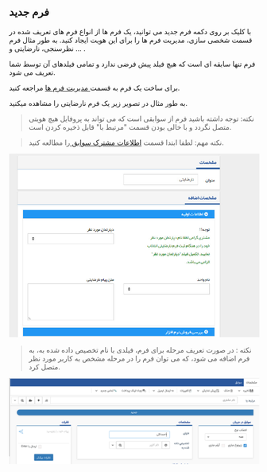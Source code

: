 ﻿## فرم جدید



با کلیک بر روی دکمه فرم جدید می توانید، یک فرم ها  از انواع فرم های تعریف شده در قسمت شخصی سازی، مدیریت فرم ها را برای این هویت ایجاد کنید. به طور مثال فرم نظرسنجی، نارضایتی و ... .

 فرم تنها سابقه ای است که هیچ فیلد پیش فرضی ندارد و تمامی فیلدهای آن توسط شما تعریف می شود.

برای ساخت یک فرم به قسمت[ مدیریت فرم ها](https://github.com/1stco/PayamGostarDocs/blob/master/help%202.5.4/Settings/Personalization-crm/Form-management/Form-management.md) مراجعه کنید.

به طور مثال در تصویر زیر یک فرم نارضایتی را مشاهده میکنید.

> نکته: توجه داشته باشید فرم از سوابقی است که می تواند به پروفایل هیچ هویتی متصل نگردد و با خالی بودن قسمت "مرتبط با" قابل ذخیره کردن است.

> نکته مهم: لطفا ابتدا قسمت [ اطلاعات مشترک سوابق ](https://github.com/1stco/PayamGostarDocs/blob/master/help%202.5.4/Integrated-bank/Database/Records/Joint-record-information/Joint-record-information.md)را مطالعه کنید.


![](Form.jpg)

> نکته : در صورت تعریف مرحله برای فرم، فیلدی با نام تخصیص داده شده به، به فرم اضافه می شود، که می توان فرم را در مرحله مشخص به کاربر مورد نظر متصل کرد. 

![](85200.png)



